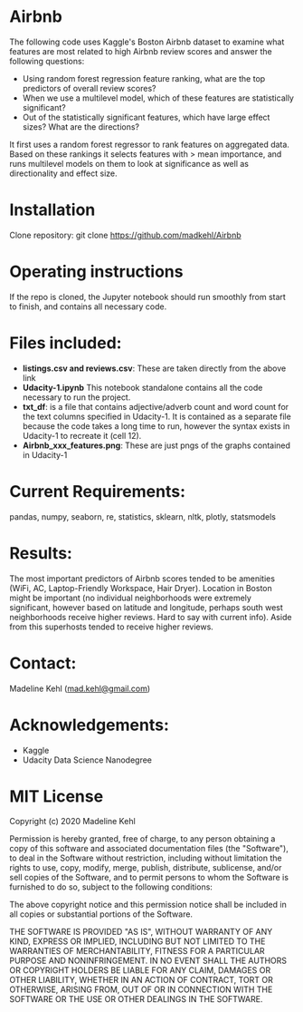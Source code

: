 # Airbnb

The following code uses Kaggle's Boston Airbnb dataset to examine what features are most related to high Airbnb review scores and answer the following questions:  

* Using random forest regression feature ranking, what are the top predictors of overall review scores?
* When we use a multilevel model, which of these features are statistically significant?
* Out of the statistically significant features, which have large effect sizes? What are the directions?


It first uses a random forest regressor to rank features on aggregated data. Based on these rankings it selects features with > mean importance, and runs multilevel models on them to look at significance as well as directionality and effect size.   

# Installation
      
Clone repository: git clone https://github.com/madkehl/Airbnb

# Operating instructions

If the repo is cloned, the Jupyter notebook should run smoothly from start to finish, and contains all necessary code.

# Files included:

* **listings.csv and reviews.csv**:  These are taken directly from the above link
* **Udacity-1.ipynb**  This notebook standalone contains all the code necessary to run the project.  
* **txt_df**: is a file that contains adjective/adverb count and word count for the text columns specified in Udacity-1.  It is contained as a separate file because the code takes a long time to run, however the syntax exists in Udacity-1 to recreate it (cell 12).
* **Airbnb_xxx_features.png**: These are just pngs of the graphs contained in Udacity-1

# Current Requirements:
pandas, numpy, seaborn, re, statistics, sklearn, nltk, plotly, statsmodels

# Results:

The most important predictors of Airbnb scores tended to be amenities (WiFi, AC, Laptop-Friendly Workspace, Hair Dryer).  Location in Boston might be important (no individual neighborhoods were extremely significant, however based on latitude and longitude, perhaps south west neighborhoods receive higher reviews.  Hard to say with current info).  Aside from this superhosts tended to receive higher reviews.    


# Contact: 

Madeline Kehl (mad.kehl@gmail.com)

# Acknowledgements:

* Kaggle 
* Udacity Data Science Nanodegree



# MIT License

Copyright (c) 2020 Madeline Kehl

Permission is hereby granted, free of charge, to any person obtaining a copy
of this software and associated documentation files (the "Software"), to deal
in the Software without restriction, including without limitation the rights
to use, copy, modify, merge, publish, distribute, sublicense, and/or sell
copies of the Software, and to permit persons to whom the Software is
furnished to do so, subject to the following conditions:

The above copyright notice and this permission notice shall be included in all
copies or substantial portions of the Software.

THE SOFTWARE IS PROVIDED "AS IS", WITHOUT WARRANTY OF ANY KIND, EXPRESS OR
IMPLIED, INCLUDING BUT NOT LIMITED TO THE WARRANTIES OF MERCHANTABILITY,
FITNESS FOR A PARTICULAR PURPOSE AND NONINFRINGEMENT. IN NO EVENT SHALL THE
AUTHORS OR COPYRIGHT HOLDERS BE LIABLE FOR ANY CLAIM, DAMAGES OR OTHER
LIABILITY, WHETHER IN AN ACTION OF CONTRACT, TORT OR OTHERWISE, ARISING FROM,
OUT OF OR IN CONNECTION WITH THE SOFTWARE OR THE USE OR OTHER DEALINGS IN THE
SOFTWARE.
